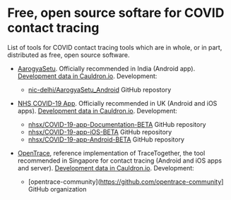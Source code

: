 # Free, open source softare for COVID contact tracing

List of tools for COVID contact tracing tools which are in whole, or in part, distributed as free, open source software.

* [AarogyaSetu](https://www.aarogyasetu.gov.in/). Officially recommended in India (Android app). [Development data in Cauldron.io](https://cauldron.io/dashboard/1560). Development:
  * [nic-delhi/AarogyaSetu_Android](https://github.com/nic-delhi/AarogyaSetu_Android) GitHub repostory

* [NHS COVID-19 App](https://www.covid19.nhs.uk/). Officially recommended in UK (Android and iOS apps). [Development data in Cauldron.io](https://cauldron.io/dashboard/1565). Development:
  * [nhsx/COVID-19-app-Documentation-BETA](https://github.com/nhsx/COVID-19-app-Documentation-BETA) GitHub repository
  * [nhsx/COVID-19-app-iOS-BETA](https://github.com/nhsx/COVID-19-app-iOS-BETA) GitHub repository
  * [nhsx/COVID-19-app-Android-BETA](https://github.com/nhsx/COVID-19-app-Android-BETA) GitHub repository

* [OpenTrace](https://www.tech.gov.sg/media/technews/six-things-about-opentrace), reference implementation of TraceTogether, the tool recommended in Singapore for contact tracing (Android and iOS apps and server). [Development data in Cauldron.io](https://cauldron.io/dashboard/1566). Development:
  * [opentrace-community](https://github.com/opentrace-community] GitHub organization

